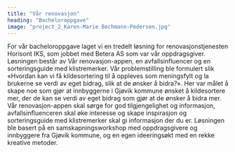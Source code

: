 ```yaml
---
title: "Vår renovasjon"
heading: "Bacheloroppgave"
image: "project_2_Karen-Marie Bechmann-Pedersen.jpg"
---
```


For vår bacheloroppgave laget vi en tredelt løsning for renovasjonstjenesten Horisont IKS, som jobbet med Betera AS som var vår oppdragsgiver. Løsningen består av Vår renovasjon-appen, en avfallsinfluencer og en sorteringsguide med klistremerker. Vår problemstilling ble formulert slik «Hvordan kan vi få kildesortering til å oppleves som meningsfylt og la brukerne se verdi av eget bidrag, slik at de ønsker å bidra?». Her var målet å skape noe som gjør at innbyggerne i Gjøvik kommune ønsket å kildesortere mer, der de kan se verdi av eget bidrag som gjør at de ønsker å bidra mer. Vår renovasjon-appen skal sørge for god tilgjengelighet og informasjon, avfallsinfluenceren skal øke interesse og skape inspirasjon og sorteringsguide med klistremerker skal gi informasjon der du er. Løsningen ble basert på en samskapningsworkshop med oppdragsgivere og innbyggere fra Gjøvik kommune, og en egen ideeringsøkt med en rekke kreative metoder.
